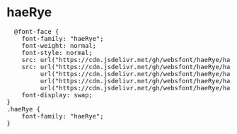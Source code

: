 # haeRye

<pre>
  @font-face {
    font-family: "haeRye";
    font-weight: normal;
    font-style: normal;
    src: url("https://cdn.jsdelivr.net/gh/websfont/haeRye/haeRye.eot");
    src: url("https://cdn.jsdelivr.net/gh/websfont/haeRye/haeRye.eot?#iefix") format("embedded-opentype"),
         url("https://cdn.jsdelivr.net/gh/websfont/haeRye/haeRye.woff2") format("woff2"),
         url("https://cdn.jsdelivr.net/gh/websfont/haeRye/haeRye.woff") format("woff"),
         url("https://cdn.jsdelivr.net/gh/websfont/haeRye/haeRye.ttf") format("truetype");
    font-display: swap;
}
.haeRye {
    font-family: "haeRye";
}
</pre>
